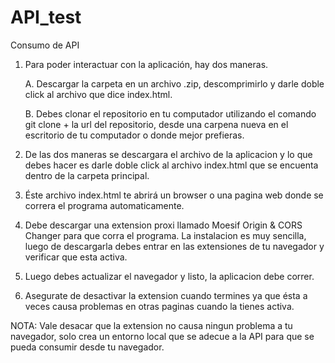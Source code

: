 # API_test
Consumo de API

1. Para poder interactuar con la aplicación, hay dos maneras. 

      A. Descargar la carpeta en un archivo .zip, descomprimirlo y darle doble click al archivo que dice index.html.

      B. Debes clonar el repositorio en tu computador utilizando el comando git clone + la url del repositorio, desde una carpena nueva en el escritorio de tu computador o donde mejor prefieras.

2. De las dos maneras se descargara el archivo de la aplicacion y lo que debes hacer es darle doble click al archivo index.html que se encuenta dentro de la carpeta principal.

3. Éste archivo index.html te abrirá un browser o una pagina web donde se correra el programa automaticamente.

4. Debe descargar una extension proxi llamado Moesif Origin & CORS Changer para que corra el programa. La instalacion es muy sencilla, luego de descargarla debes entrar en las extensiones de tu navegador y verificar que esta activa. 

5. Luego debes actualizar el navegador y listo, la aplicacion debe correr. 

6. Asegurate de desactivar la extension cuando termines ya que ésta a veces causa problemas en otras paginas cuando la tienes activa. 

NOTA: Vale desacar que la extension no causa ningun problema a tu navegador, solo crea un entorno local que se adecue a la API para que se pueda consumir desde tu navegador.
